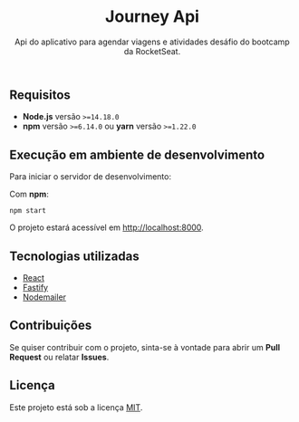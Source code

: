 <!DOCTYPE html>
<html lang="pt-BR">
<head>
  <meta charset="UTF-8">
  <meta name="viewport" content="width=device-width, initial-scale=1.0">
  <meta http-equiv="X-UA-Compatible" content="ie=edge">
 
</head>
<body>

  <header>
    <h1>Journey Api</h1>
    <p>Api do aplicativo para agendar viagens e atividades desáfio do bootcamp da RocketSeat.</p>
  </header>

  <section id="requisitos">
    <h2>Requisitos</h2>
    <ul>
      <li><strong>Node.js</strong> versão <code>>=14.18.0</code></li>
      <li><strong>npm</strong> versão <code>>=6.14.0</code> ou <strong>yarn</strong> versão <code>>=1.22.0</code></li>
    </ul>
  </section>

  <section id="desenvolvimento">
    <h2>Execução em ambiente de desenvolvimento</h2>
    <p>Para iniciar o servidor de desenvolvimento:</p>
    <p>Com <strong>npm</strong>:</p>
    <pre><code>npm start</code></pre>
    <p>O projeto estará acessível em <a href="http://localhost:8000">http://localhost:8000</a>.</p>

  </section>

  <section id="tecnologias">
    <h2>Tecnologias utilizadas</h2>
    <ul>
      <li><a href="https://reactjs.org/">React</a></li>
      <li><a href="https://fastify.dev/">Fastify</a></li>
      <li><a href="https://nodemailer.com/">Nodemailer</a></li>
    </ul>
  </section>

  <section id="contribuicoes">
    <h2>Contribuições</h2>
    <p>Se quiser contribuir com o projeto, sinta-se à vontade para abrir um <strong>Pull Request</strong> ou relatar <strong>Issues</strong>.</p>
  </section>

  <section id="licenca">
    <h2>Licença</h2>
    <p>Este projeto está sob a licença <a href="LICENSE">MIT</a>.</p>
  </section>

</body>
</html>
